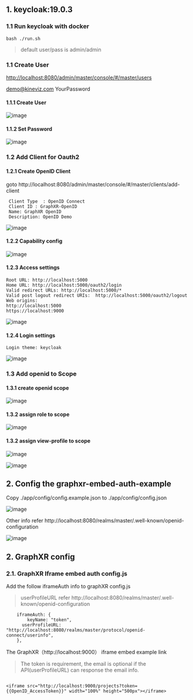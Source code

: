 ## 1. keycloak:19.0.3 

### 1.1 Run keycloak with docker 

```
bash ./run.sh
```

> default user/pass is admin/admin

### 1.1 Create User  

<http://localhost:8080/admin/master/console/#/master/users>

demo@kineviz.com YourPassword  

#### 1.1.1 Create User
![image](./images/create-client.png)

#### 1.1.2 Set Password
![image](./images/create-user-1-setpassword.png)

### 1.2 Add Client for Oauth2  
#### 1.2.1 Create OpenID Client  
goto http://localhost:8080/admin/master/console/#/master/clients/add-client

```
 Client Type  : OpenID Connect
 Client ID : GraphXR-OpenID
 Name: GraphXR OpenID
 Description: OpenID Demo
```
![image](./images/create-client.png)

#### 1.2.2 Capability config

![image](./images/create-client.png)

#### 1.2.3 Access settings  

```
Root URL: http://localhost:5000
Home URL: http://localhost:5000/oauth2/login
Valid redirect URLs: http://localhost:5000/*
Valid post logout redirect URIs:  http://localhost:5000/oauth2/logout
Web origins:  
http://localhost:5000   
https://localhost:9000   
```
![image](./images/create-client-2-access-settings.png)

#### 1.2.4 Login settings  

```
Login theme: keycloak
```
![image](./images/create-client-3-login.png)


### 1.3 Add openid to Scope

#### 1.3.1 create openid scope
![image](./images/create-openid.png)

#### 1.3.2 assign role to scope
![image](./images/create-openid-1-assign-role.png)

#### 1.3.2 assign view-profile to scope
![image](./images/create-openid-2-assign-profile-view.png)

![image](./images/create-openid-2-assign-profile-view-done.png)


## 2. Config the graphxr-embed-auth-example

Copy ./app/config/config.example.json to ./app/config/config.json 

![image](./images/openId-config-mapping.png)

Other info refer http://localhost:8080/realms/master/.well-known/openid-configuration 

![image](./images/openid-configuration.png)

## 2. GraphXR config

### 2.1. GraphXR Iframe embed auth config.js

Add the follow iframeAuth info to graphXR config.js

> userProfileURL refer  http://localhost:8080/realms/master/.well-known/openid-configuration 

```
	iframeAuth: {
		keyName: "token",
	  userProfileURL: "http://localhost:8080/realms/master/protocol/openid-connect/userinfo",
	},
```


The GraphXR（http://localhost:9000） iframe embed example link

> The token is requirement, the email is optional if the API(userProfileURL) can response the email info.

```

<iframe src="http://localhost:9000/projects?token={{OpenID_AccessToken}}" width="100%" height="500px"></iframe>

```
